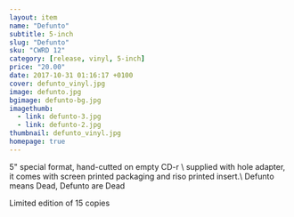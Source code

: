 ```yaml
---
layout: item
name: "Defunto"
subtitle: 5-inch
slug: "Defunto"
sku: "CWRD 12"
category: [release, vinyl, 5-inch]
price: "20.00"
date: 2017-10-31 01:16:17 +0100
cover: defunto_vinyl.jpg
image: defunto.jpg
bgimage: defunto-bg.jpg
imagethumb:
  - link: defunto-3.jpg
  - link: defunto-2.jpg  
thumbnail: defunto_vinyl.jpg
homepage: true
---
```


5" special format, hand-cutted on empty CD-r \\
supplied with hole adapter, it comes with screen printed packaging and riso printed insert.\\
Defunto means Dead, Defunto are Dead

Limited edition of 15 copies



